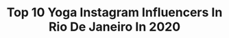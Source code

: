 ---
title: Top 10 Yoga Instagram Influencers In Rio De Janeiro In 2020
description: >-
  Find top yoga Instagram influencers in Rio De Janeiro in 2020. Most popular hashtags: #hawaii #practiceandalliscoming #yoga #ashtangayoga.
platform: Instagram
profiles:
  - username: "bethpedote_ashtanga"
    fullname: >-
      Beth Pedote
    location: "Brazil"
    followers: 96894
    engagement: 163
    commentsToLikes: 0.049712
    id: ck0ty44ozljp30i19oituiecj
    verified: false
    hashtags: "#feliznossodia, #riodejaneiro, #vemcomagente, #tksgod"
  - username: "rockthemountain"
    fullname: >-
      Festival Rock The Mountain
    location: "Brazil"
    followers: 30061
    engagement: 472
    commentsToLikes: 0.106619
    id: ck55lvdg92j7d0i11o1eaz3om
    verified: false
    hashtags: "#rockthemountain2020, #rtm19, #respectthenature, #rtm2020"
  - username: "suninha_rosa"
    fullname: >-
      Sunamita Fernandes
    location: "Brazil"
    followers: 8981
    engagement: 404
    commentsToLikes: 0.019465
    id: ck0twoz3gg8870i192c7yvmpk
    verified: false
    hashtags: "#carnaval, #lgbt, #makeuptutorial, #maquiagens"
  - username: "danysayoga"
    fullname: >-
      Dany Sa
    location: "Brazil"
    followers: 76512
    engagement: 366
    commentsToLikes: 0.024124
    id: ck0txavmdij790i19enfrjnpn
    verified: false
    hashtags: "#yogainspiration, #moviment, #tictoc, #dropbacks"
  - username: "carolemmerick"
    fullname: >-
      Carol Emmerick
    location: "Brazil"
    followers: 27603
    engagement: 130
    commentsToLikes: 0.031546
    id: ck0w6uvrqae3l0i198vmmgke0
    verified: false
    hashtags: "#tbt"
  - username: "jeronimovargas"
    fullname: >-
      Jeronimo Vargas
    location: "Brazil"
    followers: 14303
    engagement: 421
    commentsToLikes: 0.030197
    id: ck6u4sxfg5lj00j71jiwltdpi
    verified: false
    hashtags: "#raw, #wsl, #rj, #flopos"
  - username: "acarolfraga"
    fullname: >-
      𝐂𝐚𝐫𝐨𝐥 𝐅𝐫𝐚𝐠𝐚 🌸
    location: "Brazil"
    followers: 21245
    engagement: 384
    commentsToLikes: 0.098845
    id: ck5qct7sns7qm0i11te18v14i
    verified: false
    hashtags: "#biotreino, #lotusrstore, #uruguay, #turisteando"
  - username: "prileiteyoga"
    fullname: >-
      Priscilla Leite
    location: "Brazil"
    followers: 82954
    engagement: 551
    commentsToLikes: 0.032704
    id: ck15ug2b7n0de0i194cyesvk7
    verified: false
    hashtags: "#londonforever, #21diasdeyoga"
  - username: "dante.yoga"
    fullname: >-
      Dante Negreiros
    location: "Brazil"
    followers: 10332
    engagement: 580
    commentsToLikes: 0.078128
    id: ck6u5tkixbnt60j71bd17e5h2
    verified: false
    hashtags: "#queroviajarmais, #revistaqualviagem, #achadosdasemana, #tbt"
  - username: "tripbruta"
    fullname: >-
      Anne S. | Travel | Lifestyle
    location: "Brazil"
    followers: 81080
    engagement: 140
    commentsToLikes: 0.052421
    id: ck8tabu75r5670j78sysdwuoo
    verified: false
    hashtags: "#intercambio, #catsofinstagram, #beachday, #beautifuldestinations"
---